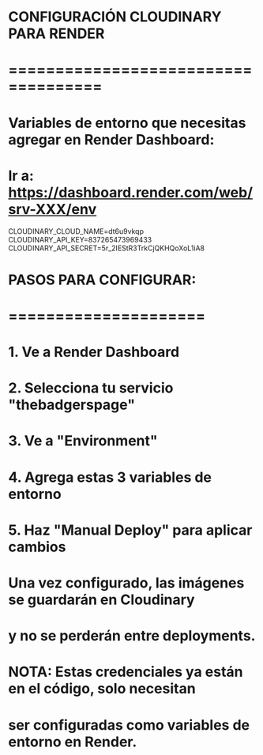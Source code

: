# CONFIGURACIÓN CLOUDINARY PARA RENDER
# ====================================

# Variables de entorno que necesitas agregar en Render Dashboard:
# Ir a: https://dashboard.render.com/web/srv-XXX/env

CLOUDINARY_CLOUD_NAME=dt6u9vkqp
CLOUDINARY_API_KEY=837265473969433  
CLOUDINARY_API_SECRET=5r_2IEStR3TrkCjQKHQoXoL1iA8

# PASOS PARA CONFIGURAR:
# =====================

# 1. Ve a Render Dashboard
# 2. Selecciona tu servicio "thebadgerspage"
# 3. Ve a "Environment" 
# 4. Agrega estas 3 variables de entorno
# 5. Haz "Manual Deploy" para aplicar cambios

# Una vez configurado, las imágenes se guardarán en Cloudinary 
# y no se perderán entre deployments.

# NOTA: Estas credenciales ya están en el código, solo necesitan
# ser configuradas como variables de entorno en Render.
